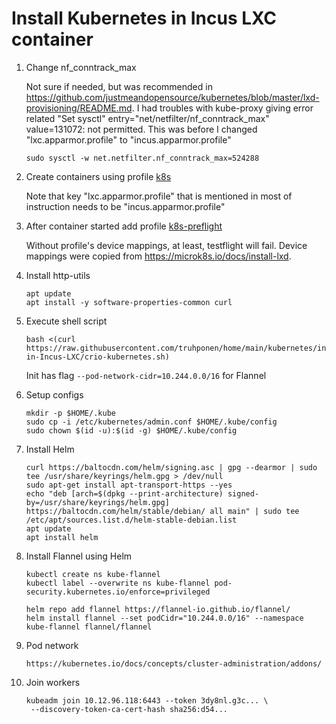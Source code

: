 # Install Kubernetes in Incus LXC container

1. Change nf_conntrack_max

   Not sure if needed, but was recommended in https://github.com/justmeandopensource/kubernetes/blob/master/lxd-provisioning/README.md. I had troubles with kube-proxy giving error related "Set sysctl" entry="net/netfilter/nf_conntrack_max" value=131072: not permitted. This was before I changed "lxc.apparmor.profile" to "incus.apparmor.profile"

       sudo sysctl -w net.netfilter.nf_conntrack_max=524288

2. Create containers using profile [k8s](https://github.com/truhponen/home/blob/main/incus/k8s)

   Note that key "lxc.apparmor.profile" that is mentioned in most of instruction needs to be "incus.apparmor.profile"

3. After container started add profile [k8s-preflight](https://github.com/truhponen/home/blob/main/incus/k8s-preflight)
   
   Without profile's device mappings, at least, testflight will fail. Device mappings were copied from https://microk8s.io/docs/install-lxd.

4. Install http-utils

       apt update
       apt install -y software-properties-common curl

5. Execute shell script

       bash <(curl https://raw.githubusercontent.com/truhponen/home/main/kubernetes/install-in-Incus-LXC/crio-kubernetes.sh)

   Init has flag `--pod-network-cidr=10.244.0.0/16` for Flannel

6. Setup configs

       mkdir -p $HOME/.kube
       sudo cp -i /etc/kubernetes/admin.conf $HOME/.kube/config
       sudo chown $(id -u):$(id -g) $HOME/.kube/config

7. Install Helm

       curl https://baltocdn.com/helm/signing.asc | gpg --dearmor | sudo tee /usr/share/keyrings/helm.gpg > /dev/null
       sudo apt-get install apt-transport-https --yes
       echo "deb [arch=$(dpkg --print-architecture) signed-by=/usr/share/keyrings/helm.gpg] https://baltocdn.com/helm/stable/debian/ all main" | sudo tee /etc/apt/sources.list.d/helm-stable-debian.list
       apt update
       apt install helm

8. Install Flannel using Helm

       kubectl create ns kube-flannel
       kubectl label --overwrite ns kube-flannel pod-security.kubernetes.io/enforce=privileged

       helm repo add flannel https://flannel-io.github.io/flannel/
       helm install flannel --set podCidr="10.244.0.0/16" --namespace kube-flannel flannel/flannel

9. Pod network

       https://kubernetes.io/docs/concepts/cluster-administration/addons/

10. Join workers

        kubeadm join 10.12.96.118:6443 --token 3dy8nl.g3c... \
         --discovery-token-ca-cert-hash sha256:d54...
